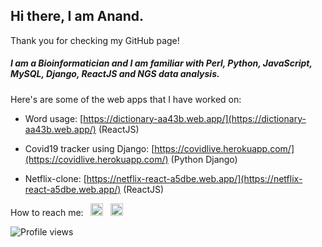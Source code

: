 ## Hi there, I am Anand.
Thank you for checking my GitHub page! 

##### I am a Bioinformatician and I am familiar with Perl, Python, JavaScript, MySQL, Django, ReactJS and NGS data analysis.


Here's are some of the web apps that I have worked on:

 - Word usage:   [https://dictionary-aa43b.web.app/](https://dictionary-aa43b.web.app/) (ReactJS) 
   
 - Covid19 tracker using Django:   [https://covidlive.herokuapp.com/](https://covidlive.herokuapp.com/) (Python Django)
  - Netflix-clone:   [https://netflix-react-a5dbe.web.app/](https://netflix-react-a5dbe.web.app/) (ReactJS)


How to reach me:    &nbsp; [<img src='https://cdn.jsdelivr.net/npm/simple-icons@3.0.1/icons/linkedin.svg' alt='linkedin' height='20'>](https://www.linkedin.com/in/anand-maurya-/) &nbsp; [<img src='https://cdn.jsdelivr.net/npm/simple-icons@3.2.0/icons/googlemessages.svg' alt='github' height='20'>](<mailto:anandmaurya@hotmail.com>) 

![Profile views](https://gpvc.arturio.dev/akm0001) 

<!-- ![GitHub stats](https://github-readme-stats.vercel.app/api?username=akm0001&show_icons=true) -->
